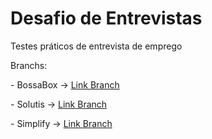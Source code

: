 # Desafio de Entrevistas
Testes práticos de entrevista de emprego 

Branchs:

<p>- BossaBox -> <a href="https://github.com/Makeavel/desafioEntrevistas/tree/BossaBox">Link Branch</a> </p>
<p>- Solutis -> <a href="https://github.com/Makeavel/desafioEntrevistas/tree/solutis">Link Branch</a> </p>
<p>- Simplify -> <a href="https://github.com/Makeavel/desafioEntrevistas/tree/Simplify">Link Branch</a> </p>




